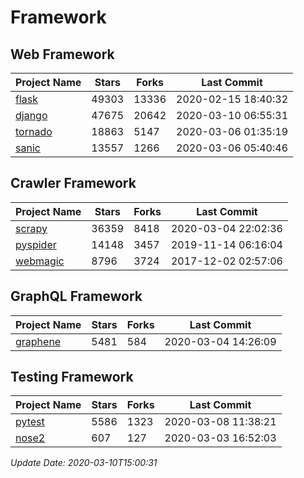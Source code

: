 # Framework

## Web Framework

| Project Name | Stars | Forks | Last Commit |
| ------------ | ----- | ----- | ----------- |
| [flask](https://github.com/pallets/flask) | 49303 | 13336 | 2020-02-15 18:40:32 |
| [django](https://github.com/django/django) | 47675 | 20642 | 2020-03-10 06:55:31 |
| [tornado](https://github.com/tornadoweb/tornado) | 18863 | 5147 | 2020-03-06 01:35:19 |
| [sanic](https://github.com/huge-success/sanic) | 13557 | 1266 | 2020-03-06 05:40:46 |

## Crawler Framework

| Project Name | Stars | Forks | Last Commit |
| ------------ | ----- | ----- | ----------- |
| [scrapy](https://github.com/scrapy/scrapy) | 36359 | 8418 | 2020-03-04 22:02:36 |
| [pyspider](https://github.com/binux/pyspider) | 14148 | 3457 | 2019-11-14 06:16:04 |
| [webmagic](https://github.com/code4craft/webmagic) | 8796 | 3724 | 2017-12-02 02:57:06 |

## GraphQL Framework

| Project Name | Stars | Forks | Last Commit |
| ------------ | ----- | ----- | ----------- |
| [graphene](https://github.com/graphql-python/graphene) | 5481 | 584 | 2020-03-04 14:26:09 |

## Testing Framework

| Project Name | Stars | Forks | Last Commit |
| ------------ | ----- | ----- | ----------- |
| [pytest](https://github.com/pytest-dev/pytest) | 5586 | 1323 | 2020-03-08 11:38:21 |
| [nose2](https://github.com/nose-devs/nose2) | 607 | 127 | 2020-03-03 16:52:03 |

*Update Date: 2020-03-10T15:00:31*